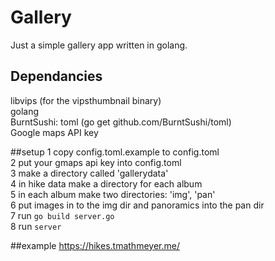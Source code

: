 # Gallery
Just a simple gallery app written in golang.  

## Dependancies
libvips (for the vipsthumbnail binary)  
golang  
BurntSushi: toml (go get github.com/BurntSushi/toml)  
Google maps API key  

##setup
 1 copy config.toml.example to config.toml  
 2 put your gmaps api key into config.toml  
 3 make a directory called 'gallerydata'  
 4 in hike data make a directory for each album  
 5 in each album make two directories: 'img', 'pan'  
 6 put images in to the img dir and panoramics into the pan dir  
 7 run `go build server.go`  
 8 run `server`  

##example
https://hikes.tmathmeyer.me/
